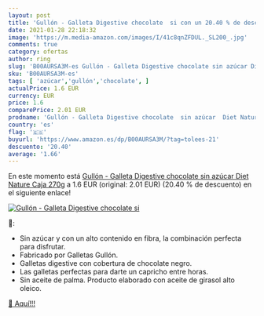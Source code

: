 ```yaml
---
layout: post
title: 'Gullón - Galleta Digestive chocolate  si con un 20.40 % de descuento'
date: 2021-01-28 22:18:32
image: 'https://m.media-amazon.com/images/I/41c8qnZFDUL._SL200_.jpg'
comments: true
category: ofertas
author: ring
slug: 'B00AURSA3M-es Gullón - Galleta Digestive chocolate sin azúcar Diet...'
sku: 'B00AURSA3M-es'
tags: [ 'azúcar','gullón','chocolate', ]
actualPrice: 1.6 EUR
currency: EUR
price: 1.6
comparePrice: 2.01 EUR
prodname: 'Gullón - Galleta Digestive chocolate  sin azúcar  Diet Nature Caja  270g'
country: 'es'
flag: '🇪🇸'
buyurl: 'https://www.amazon.es/dp/B00AURSA3M/?tag=tolees-21'
descuento: '20.40'
average: '1.66'
---
```


En este momento está [Gullón - Galleta Digestive chocolate  sin azúcar  Diet Nature Caja  270g](https://www.amazon.es/dp/B00AURSA3M/?tag=tolees-21) a 1.6 EUR (original: 2.01 EUR) (20.40 %  de descuento) en el siguiente enlace!

[![Gullón - Galleta Digestive chocolate  si](https://m.media-amazon.com/images/I/41c8qnZFDUL._SL200_.jpg)](https://www.amazon.es/dp/B00AURSA3M/?tag=tolees-21)

🔎:

- Sin azúcar y con un alto contenido en fibra, la combinación perfecta para disfrutar.
- Fabricado por Galletas Gullón.
- Galletas digestive con cobertura de chocolate negro.
- Las galletas perfectas para darte un capricho entre horas.
- Sin aceite de palma. Producto elaborado con aceite de girasol alto oleico.

[🛒 Aquí!!!](https://www.amazon.es/dp/B00AURSA3M/?tag=tolees-21)
